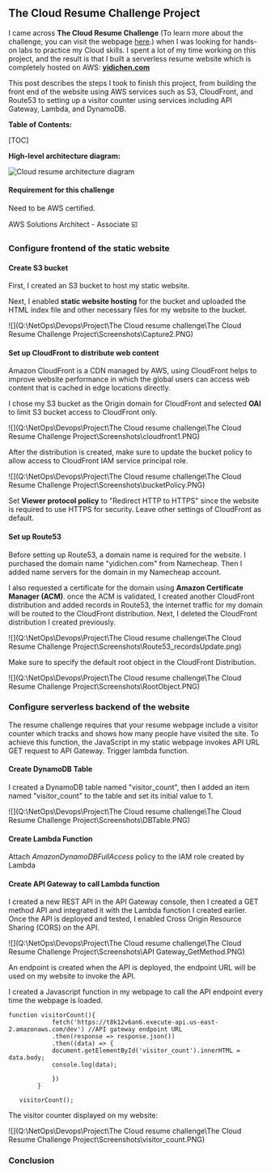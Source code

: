 ##       The Cloud Resume Challenge Project  

I came across **The Cloud Resume Challenge** (To learn more about the challenge, you can visit the webpage [here](https://cloudresumechallenge.dev/docs/the-challenge/aws/).) when I was looking for hands-on labs to practice my Cloud skills.  I spent a lot of my time working on this project,  and the result is that I built a serverless resume website which is completely hosted on AWS:  **[yidichen.com]()**       

This post describes the steps I took to finish this project, from building the front end of the website using AWS services such as S3, CloudFront, and Route53 to setting up a visitor counter using services including API Gateway, Lambda, and DynamoDB. 

**Table of Contents:**

[TOC]

 **High-level architecture diagram:** 

![Cloud resume architecture diagram](https://user-images.githubusercontent.com/49099173/209488391-3e855c1f-066b-4446-af16-89151f33eefb.PNG)




#### Requirement for this challenge

Need to be AWS certified.  

AWS Solutions Architect - Associate  :ballot_box_with_check:



### Configure frontend of the static website 



#### Create S3 bucket 

First, I created an S3 bucket to host my static website.

Next, I enabled **static website hosting** for the bucket and uploaded the HTML index file and other necessary files for my website to the bucket.

![](Q:\NetOps\Devops\Project\The Cloud resume challenge\The Cloud Resume Challenge Project\Screenshots\Capture2.PNG)



#### Set up CloudFront to distribute web content 

Amazon CloudFront is a CDN managed by AWS, using CloudFront helps to improve website performance in which the global users can access web content that is cached in edge locations directly.

I chose my S3 bucket as the Origin domain for CloudFront and selected **OAI** to limit S3 bucket access to CloudFront only. 

![](Q:\NetOps\Devops\Project\The Cloud resume challenge\The Cloud Resume Challenge Project\Screenshots\cloudfront1.PNG)



After the distribution is created, make sure to update the bucket policy to allow access to CloudFront IAM service principal role.

![](Q:\NetOps\Devops\Project\The Cloud resume challenge\The Cloud Resume Challenge Project\Screenshots\bucketPolicy.PNG)



Set **Viewer protocol policy** to "Redirect HTTP to HTTPS"  since the website is required to use HTTPS for security. Leave other settings of CloudFront as default. 



#### Set up Route53 

Before setting up Route53, a domain name is required for the website. I purchased the domain name "yidichen.com" from Namecheap. Then I added name servers for the domain in my Namecheap account.

I also requested a certificate for the domain using **Amazon Certificate Manager (ACM)**. once the ACM is validated, I created another CloudFront distribution and added records in Route53, the internet traffic for my domain will be routed to the CloudFront distribution.  Next, I deleted the CloudFront distribution I created previously.

![](Q:\NetOps\Devops\Project\The Cloud resume challenge\The Cloud Resume Challenge Project\Screenshots\Route53_recordsUpdate.png)



Make sure to specify the default root object in the CloudFront Distribution.

![](Q:\NetOps\Devops\Project\The Cloud resume challenge\The Cloud Resume Challenge Project\Screenshots\RootObject.PNG)                                       



### Configure serverless backend of the website 

The resume challenge requires that your resume webpage include a visitor counter which tracks and shows how many people have visited the site. To achieve this function, the JavaScript in my static webpage invokes API URL  GET request to API Gateway.  Trigger lambda function. 

#### Create DynamoDB Table

I created a DynamoDB table named "visitor_count", then I added an item named "visitor_count" to the table and set its initial value to 1. 

![](Q:\NetOps\Devops\Project\The Cloud resume challenge\The Cloud Resume Challenge Project\Screenshots\DBTable.PNG)



#### Create Lambda Function 



Attach *AmazonDynamoDBFullAccess* policy to the IAM role created by Lambda 





#### Create API Gateway to call Lambda function 

I created a new REST API in the API Gateway console, then I created a GET method API and integrated it with the Lambda function I created earlier. Once the API is deployed and tested,  I enabled Cross Origin Resource Sharing (CORS) on the API.

![](Q:\NetOps\Devops\Project\The Cloud resume challenge\The Cloud Resume Challenge Project\Screenshots\API Gateway_GetMethod.PNG)

An endpoint is created when the API is deployed,  the endpoint URL will be used on my website to invoke the API. 

I created a Javascript function in my webpage to call the API endpoint every time the webpage is loaded. 

```
function visitorCount(){
    		fetch('https://t8k12v6an6.execute-api.us-east-2.amazonaws.com/dev') //API gateway endpoint URL
      		.then(response => response.json())
      		.then((data) => {
        	document.getElementById('visitor_count').innerHTML = data.body;
			console.log(data);
           
      		})
		}
		
   visitorCount();
```

The visitor counter displayed on my website: 

![](Q:\NetOps\Devops\Project\The Cloud resume challenge\The Cloud Resume Challenge Project\Screenshots\visitor_count.PNG)



### Conclusion 
